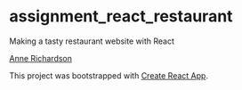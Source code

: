 # assignment_react_restaurant
Making a tasty restaurant website with React

[Anne Richardson](https://github.com/lortza)

This project was bootstrapped with [Create React App](https://github.com/facebookincubator/create-react-app).

